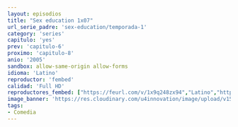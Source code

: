 ```yaml
---
layout: episodios
title: "Sex education 1x07"
url_serie_padre: 'sex-education/temporada-1'
category: 'series'
capitulo: 'yes'
prev: 'capitulo-6'
proximo: 'capitulo-8'
anio: '2005'
sandbox: allow-same-origin allow-forms
idioma: 'Latino'
reproductor: 'fembed'
calidad: 'Full HD'
reproductores_fembed: ["https://feurl.com/v/1x9q248zx94","Latino","https://animekao.xyz/v/dw9rgy5kpvg","Latino","https://jplayer.club/v/721g7hg83rndk67","Latino","https://myurlshort.live/v/7pk86hg5ep25j3m","Latino"]
image_banner: 'https://res.cloudinary.com/u4innovation/image/upload/v1565906678/sex-poster-min_yeylaj.jpg'
tags:
- Comedia
---
```













